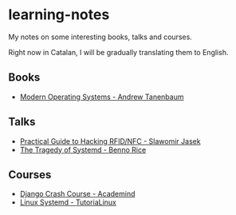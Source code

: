 # learning-notes

My notes on some interesting books, talks and courses.

Right now in Catalan, I will be gradually translating them to English.

## Books

- [Modern Operating Systems - Andrew Tanenbaum](https://github.com/albertcanales/learning-notes/blob/main/books/modern-operating-systems.md)

## Talks

- [Practical Guide to Hacking RFID/NFC - Slawomir Jasek](https://github.com/albertcanales/learning-notes/blob/main/talks/practical-guide-rfid-nfc.md)
- [The Tragedy of Systemd - Benno Rice](https://github.com/albertcanales/learning-notes/blob/main/talks/tragedy-of-systemd.md)

## Courses

- [Django Crash Course - Academind](https://github.com/albertcanales/learning-notes/blob/main/courses/django-crash-course.md)
- [Linux Systemd - TutoriaLinux](https://github.com/albertcanales/learning-notes/blob/main/courses/linux-systemd.md)
